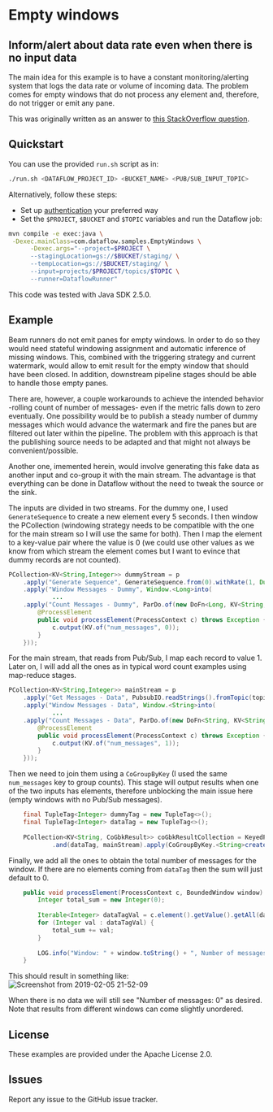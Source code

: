 # Empty windows
## Inform/alert about data rate even when there is no input data

The main idea for this example is to have a constant monitoring/alerting system that logs the data rate or volume of incoming data. The problem comes for empty windows that do not process any element and, therefore, do not trigger or emit any pane.

This was originally written as an answer to [this StackOverflow question](https://stackoverflow.com/questions/54503190/live-monitoring-using-apache-beam/54543527#54543527).

## Quickstart

You can use the provided `run.sh` script as in:
``` bash
./run.sh <DATAFLOW_PROJECT_ID> <BUCKET_NAME> <PUB/SUB_INPUT_TOPIC>
```

Alternatively, follow these steps:
* Set up [authentication](https://cloud.google.com/docs/authentication/) your preferred way 
* Set the `$PROJECT`, `$BUCKET` and `$TOPIC` variables and run the Dataflow job:
``` bash
mvn compile -e exec:java \
 -Dexec.mainClass=com.dataflow.samples.EmptyWindows \
      -Dexec.args="--project=$PROJECT \
      --stagingLocation=gs://$BUCKET/staging/ \
      --tempLocation=gs://$BUCKET/staging/ \
      --input=projects/$PROJECT/topics/$TOPIC \
      --runner=DataflowRunner"
```
This code was tested with Java SDK 2.5.0.

## Example

Beam runners do not emit panes for empty windows. In order to do so they would need stateful windowing assignment and automatic inference of missing windows. This, combined with the triggering strategy and current watermark, would allow to emit result for the empty window that should have been closed. In addition, downstream pipeline stages should be able to handle those empty panes. 

There are, however, a couple workarounds to achieve the intended behavior -rolling count of number of messages- even if the metric falls down to zero eventually. One possibility would be to publish a steady number of dummy messages which would advance the watermark and fire the panes but are filtered out later within the pipeline. The problem with this approach is that the publishing source needs to be adapted and that might not always be convenient/possible. 

Another one, imemented herein, would involve generating this fake data as another input and co-group it with the main stream. The advantage is that everything can be done in Dataflow without the need to tweak the source or the sink.

The inputs are divided in two streams. For the dummy one, I used `GenerateSequence` to create a new element every 5 seconds. I then window the PCollection (windowing strategy needs to be compatible with the one for the main stream so I will use the same for both). Then I map the element to a key-value pair where the value is 0 (we could use other values as we know from which stream the element comes but I want to evince that dummy records are not counted).

```java
PCollection<KV<String,Integer>> dummyStream = p
	.apply("Generate Sequence", GenerateSequence.from(0).withRate(1, Duration.standardSeconds(5)))
	.apply("Window Messages - Dummy", Window.<Long>into(
			...
	.apply("Count Messages - Dummy", ParDo.of(new DoFn<Long, KV<String, Integer>>() {
		@ProcessElement
		public void processElement(ProcessContext c) throws Exception {
			c.output(KV.of("num_messages", 0));
		}
	}));
```

For the main stream, that reads from Pub/Sub, I map each record to value 1. Later on, I will add all the ones as in typical word count examples using map-reduce stages.

```java
PCollection<KV<String,Integer>> mainStream = p
	.apply("Get Messages - Data", PubsubIO.readStrings().fromTopic(topic))
	.apply("Window Messages - Data", Window.<String>into(
			...
	.apply("Count Messages - Data", ParDo.of(new DoFn<String, KV<String, Integer>>() {
		@ProcessElement
		public void processElement(ProcessContext c) throws Exception {
			c.output(KV.of("num_messages", 1));
		}
	}));
```

Then we need to join them using a `CoGroupByKey` (I used the same `num_messages` key to group counts). This stage will output results when one of the two inputs has elements, therefore unblocking the main issue here (empty windows with no Pub/Sub messages).

```java
    final TupleTag<Integer> dummyTag = new TupleTag<>();
    final TupleTag<Integer> dataTag = new TupleTag<>();
    
    PCollection<KV<String, CoGbkResult>> coGbkResultCollection = KeyedPCollectionTuple.of(dummyTag, dummyStream)
    		.and(dataTag, mainStream).apply(CoGroupByKey.<String>create());
```

Finally, we add all the ones to obtain the total number of messages for the window. If there are no elements coming from `dataTag` then the sum will just default to 0.

```java
    public void processElement(ProcessContext c, BoundedWindow window) {
    	Integer total_sum = new Integer(0);
    
    	Iterable<Integer> dataTagVal = c.element().getValue().getAll(dataTag);
    	for (Integer val : dataTagVal) {
    		total_sum += val;
    	}
    
    	LOG.info("Window: " + window.toString() + ", Number of messages: " + total_sum.toString());
    }
```

This should result in something like: 
![Screenshot from 2019-02-05 21-52-09](https://user-images.githubusercontent.com/29493411/54085666-bd099300-4340-11e9-87dc-eaba15b3d65c.png)

When there is no data we will still see "Number of messages: 0" as desired. Note that results from different windows can come slightly unordered.


## License

These examples are provided under the Apache License 2.0.

## Issues

Report any issue to the GitHub issue tracker.

